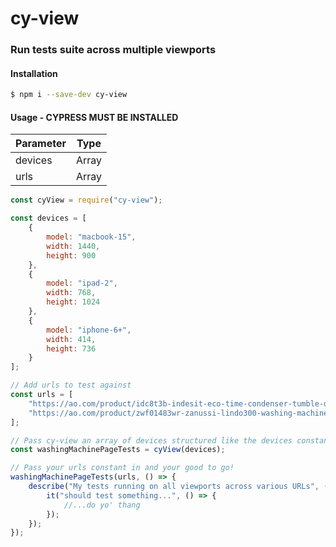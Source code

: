 # cy-view

### Run tests suite across multiple viewports

#### Installation

```sh
$ npm i --save-dev cy-view
```

#### Usage - CYPRESS MUST BE INSTALLED

| Parameter | Type  |
| --------- | ----- |
| devices   | Array |
| urls      | Array |

```javascript
const cyView = require("cy-view");

const devices = [
	{
		model: "macbook-15",
		width: 1440,
		height: 900
	},
	{
		model: "ipad-2",
		width: 768,
		height: 1024
	},
	{
		model: "iphone-6+",
		width: 414,
		height: 736
	}
];

// Add urls to test against
const urls = [
	"https://ao.com/product/idc8t3b-indesit-eco-time-condenser-tumble-dryer-white-38191-18.aspx",
	"https://ao.com/product/zwf01483wr-zanussi-lindo300-washing-machine-white-29672-1.aspx"
];

// Pass cy-view an array of devices structured like the devices constant above
const washingMachinePageTests = cyView(devices);

// Pass your urls constant in and your good to go!
washingMachinePageTests(urls, () => {
	describe("My tests running on all viewports across various URLs", () => {
		it("should test something...", () => {
			//...do yo' thang
		});
	});
});
```
